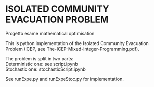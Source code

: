 # ISOLATED COMMUNITY EVACUATION PROBLEM
Progetto esame mathematical optimisation

This is python implementation of the Isolated Community Evacuation Problem (ICEP, see The-ICEP-Mixed-Integer-Programming.pdf).

The problem is split in two parts: <br>
       Deterministic one: see script.ipynb <br>
       Stochastic one: stochasticScript.ipynb <br>

See runExpe.py and runExpeStoc.py for implementation. 
